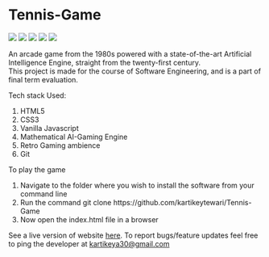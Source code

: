 # Tennis-Game

<p float="left">
<img src="https://img.shields.io/badge/-HTML-blue">
<img src="https://img.shields.io/badge/-CSS-blue">
<img src="https://img.shields.io/badge/-Javascript-blue">
<img src="https://img.shields.io/badge/-Artificial_Intelligence-red">
<img src="https://img.shields.io/badge/-Game-red">
</p>

An arcade game from the 1980s powered with a state-of-the-art Artificial Intelligence Engine, straight from the twenty-first century.<br>
This project is made for the course of Software Engineering, and is a part of final term evaluation.

Tech stack Used:
<ol>
<li> HTML5 </li>
<li> CSS3 </li>
<li> Vanilla Javascript </li>
<li> Mathematical AI-Gaming Engine </li>
<li> Retro Gaming ambience </li>
<li> Git </li>
</ol>

To play the game
<ol>
<li> Navigate to the folder where you wish to install the software from your command line </li>
<li> Run the command git clone https://github.com/kartikeytewari/Tennis-Game </li>
<li> Now open the index.html file in a browser </li>
</ol>

See a live version of website <a href="https://kartikeytewari.github.io/Tennis-Game/index.html">here</a>.
To report bugs/feature updates feel free to ping the developer at kartikeya30@gmail.com